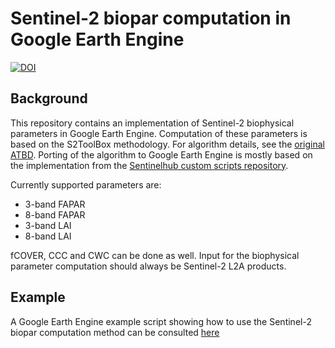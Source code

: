 # Sentinel-2 biopar computation in Google Earth Engine
[![DOI](https://zenodo.org/badge/598495479.svg)](https://zenodo.org/doi/10.5281/zenodo.10103928)

## Background

This repository contains an implementation of Sentinel-2 biophysical parameters in Google Earth Engine.
Computation of these parameters is based on the S2ToolBox methodology. For algorithm details, see the [original ATBD](https://step.esa.int/docs/extra/ATBD_S2ToolBox_L2B_V1.1.pdf).
Porting of the algorithm to Google Earth Engine is mostly based on the implementation from the [Sentinelhub custom scripts repository](https://github.com/sentinel-hub/custom-scripts/tree/master/sentinel-2).

Currently supported parameters are:
- 3-band FAPAR
- 8-band FAPAR
- 3-band LAI
- 8-band LAI

fCOVER, CCC and CWC can be done as well. Input for the biophysical parameter computation should always be Sentinel-2 L2A products.

## Example

A Google Earth Engine example script showing how to use the Sentinel-2 biopar computation method can be consulted [here](https://code.earthengine.google.com/497f61f10af651c585254c14f24de020)
